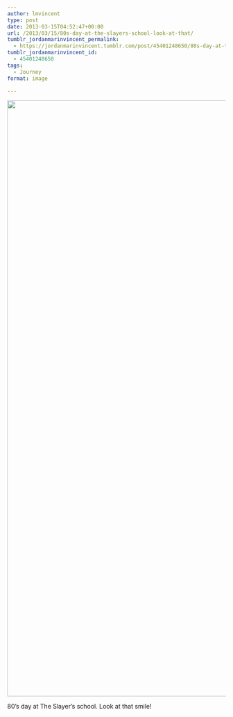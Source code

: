 ```yaml
---
author: lmvincent
type: post
date: 2013-03-15T04:52:47+00:00
url: /2013/03/15/80s-day-at-the-slayers-school-look-at-that/
tumblr_jordanmarinvincent_permalink:
  - https://jordanmarinvincent.tumblr.com/post/45401248650/80s-day-at-the-slayers-school-look-at-that
tumblr_jordanmarinvincent_id:
  - 45401248650
tags:
  - Journey
format: image

---
```

<img loading="lazy" src="https://jordansjourney.files.wordpress.com/2013/03/tumblr_mjoqvzjojc1rn5v6ko1_1280.jpg" alt="" width="1024" height="1370" class="alignnone size-full wp-image-92" />

80&rsquo;s day at The Slayer&rsquo;s school. Look at that smile!